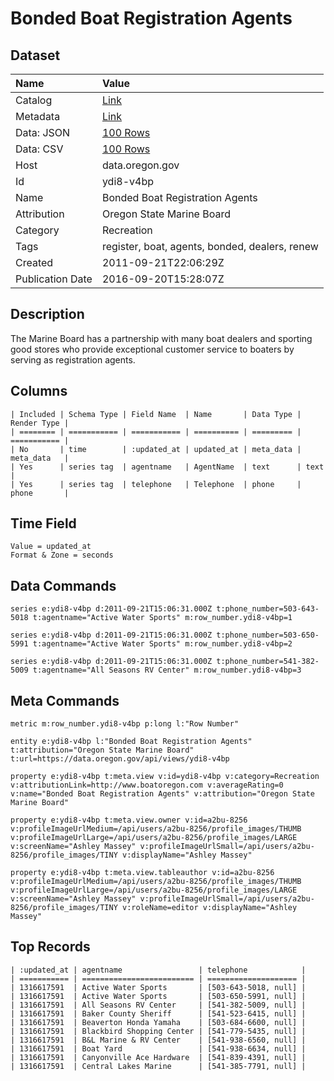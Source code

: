 # Bonded Boat Registration Agents

## Dataset

| Name | Value |
| :--- | :---- |
| Catalog | [Link](https://catalog.data.gov/dataset/bonded-boat-registration-agents-1ffaf) |
| Metadata | [Link](https://data.oregon.gov/api/views/ydi8-v4bp) |
| Data: JSON | [100 Rows](https://data.oregon.gov/api/views/ydi8-v4bp/rows.json?max_rows=100) |
| Data: CSV | [100 Rows](https://data.oregon.gov/api/views/ydi8-v4bp/rows.csv?max_rows=100) |
| Host | data.oregon.gov |
| Id | ydi8-v4bp |
| Name | Bonded Boat Registration Agents |
| Attribution | Oregon State Marine Board |
| Category | Recreation |
| Tags | register, boat, agents, bonded, dealers, renew |
| Created | 2011-09-21T22:06:29Z |
| Publication Date | 2016-09-20T15:28:07Z |

## Description

The Marine Board has a partnership with many boat dealers and sporting good stores who provide exceptional customer service to boaters by serving as registration agents.

## Columns

```ls
| Included | Schema Type | Field Name  | Name       | Data Type | Render Type |
| ======== | =========== | =========== | ========== | ========= | =========== |
| No       | time        | :updated_at | updated_at | meta_data | meta_data   |
| Yes      | series tag  | agentname   | AgentName  | text      | text        |
| Yes      | series tag  | telephone   | Telephone  | phone     | phone       |
```

## Time Field

```ls
Value = updated_at
Format & Zone = seconds
```

## Data Commands

```ls
series e:ydi8-v4bp d:2011-09-21T15:06:31.000Z t:phone_number=503-643-5018 t:agentname="Active Water Sports" m:row_number.ydi8-v4bp=1

series e:ydi8-v4bp d:2011-09-21T15:06:31.000Z t:phone_number=503-650-5991 t:agentname="Active Water Sports" m:row_number.ydi8-v4bp=2

series e:ydi8-v4bp d:2011-09-21T15:06:31.000Z t:phone_number=541-382-5009 t:agentname="All Seasons RV Center" m:row_number.ydi8-v4bp=3
```

## Meta Commands

```ls
metric m:row_number.ydi8-v4bp p:long l:"Row Number"

entity e:ydi8-v4bp l:"Bonded Boat Registration Agents" t:attribution="Oregon State Marine Board" t:url=https://data.oregon.gov/api/views/ydi8-v4bp

property e:ydi8-v4bp t:meta.view v:id=ydi8-v4bp v:category=Recreation v:attributionLink=http://www.boatoregon.com v:averageRating=0 v:name="Bonded Boat Registration Agents" v:attribution="Oregon State Marine Board"

property e:ydi8-v4bp t:meta.view.owner v:id=a2bu-8256 v:profileImageUrlMedium=/api/users/a2bu-8256/profile_images/THUMB v:profileImageUrlLarge=/api/users/a2bu-8256/profile_images/LARGE v:screenName="Ashley Massey" v:profileImageUrlSmall=/api/users/a2bu-8256/profile_images/TINY v:displayName="Ashley Massey"

property e:ydi8-v4bp t:meta.view.tableauthor v:id=a2bu-8256 v:profileImageUrlMedium=/api/users/a2bu-8256/profile_images/THUMB v:profileImageUrlLarge=/api/users/a2bu-8256/profile_images/LARGE v:screenName="Ashley Massey" v:profileImageUrlSmall=/api/users/a2bu-8256/profile_images/TINY v:roleName=editor v:displayName="Ashley Massey"
```

## Top Records

```ls
| :updated_at | agentname                 | telephone            | 
| =========== | ========================= | ==================== | 
| 1316617591  | Active Water Sports       | [503-643-5018, null] | 
| 1316617591  | Active Water Sports       | [503-650-5991, null] | 
| 1316617591  | All Seasons RV Center     | [541-382-5009, null] | 
| 1316617591  | Baker County Sheriff      | [541-523-6415, null] | 
| 1316617591  | Beaverton Honda Yamaha    | [503-684-6600, null] | 
| 1316617591  | Blackbird Shopping Center | [541-779-5435, null] | 
| 1316617591  | B&L Marine & RV Center    | [541-938-6560, null] | 
| 1316617591  | Boat Yard                 | [541-938-6634, null] | 
| 1316617591  | Canyonville Ace Hardware  | [541-839-4391, null] | 
| 1316617591  | Central Lakes Marine      | [541-385-7791, null] | 
```
